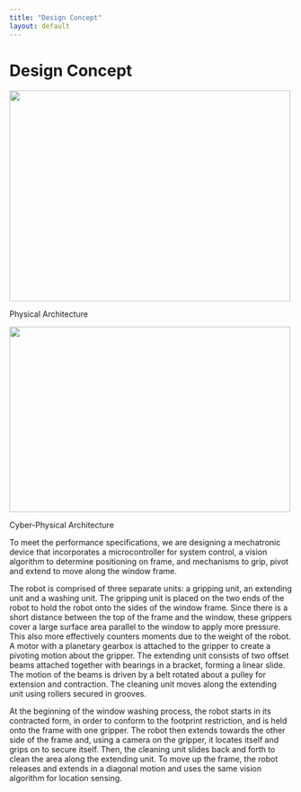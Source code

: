 ```yaml
---
title: "Design Concept"
layout: default
---
```


# Design Concept #

<img width="500px" height="375px" src="{{site.baseurl}}/images/design_physical_architecture.jpg">

Physical Architecture


<img width="500px" height="330px" src="{{site.baseurl}}/images/design_cyberphysical_architecture.png">

Cyber-Physical Architecture

To meet the performance specifications, we are designing a mechatronic device that incorporates a microcontroller for system control, a vision algorithm to determine positioning on frame, and mechanisms to grip, pivot and extend to move along the window frame.

The robot is comprised of three separate units: a gripping unit, an extending unit and a washing unit. The gripping unit is placed on the two ends of the robot to hold the robot onto the sides of the window frame. Since there is a short distance between the top of the frame and the window, these grippers cover a large surface area parallel to the window to apply more pressure. This also more effectively counters moments due to the weight of the robot. A motor with a planetary gearbox is attached to the gripper to create a pivoting motion about the gripper. The extending unit consists of two offset beams attached together with bearings in a bracket, forming a linear slide. The motion of the beams is driven by a belt rotated about a pulley for extension and contraction. The cleaning unit moves along the extending unit using rollers secured in grooves. 

At the beginning of the window washing process, the robot starts in its contracted form, in order to conform to the footprint restriction, and is held onto the frame with one gripper. The robot then extends towards the other side of the frame and, using a camera on the gripper, it locates itself and grips on to secure itself. Then, the cleaning unit slides back and forth to clean the area along the extending unit. To move up the frame, the robot releases and extends in a diagonal motion and uses the same vision algorithm for location sensing. 


